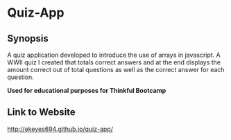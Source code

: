 # Quiz-App

## Synopsis

A quiz application developed to introduce the use of arrays in javascript.  A WWII quiz I created that totals correct answers
and at the end displays the amount correct out of total questions as well as the correct answer for each question.

**Used for educational purposes for Thinkful Bootcamp**

## Link to Website

http://ekeyes694.github.io/quiz-app/
